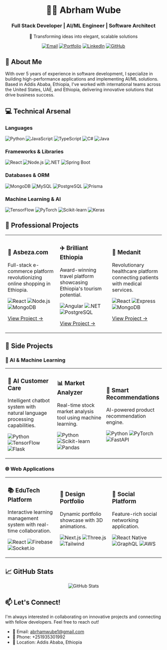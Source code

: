 # <div align="center">👨‍💻 Abrham Wube</div>

<div align="center">
  <h3>Full Stack Developer | AI/ML Engineer | Software Architect</h3>
  <p>🌟 Transforming ideas into elegant, scalable solutions</p>
</div>

<p align="center">
  <a href="mailto:abrhamwube1@gmail.com"><img src="https://img.shields.io/badge/Email-Contact%20Me-red?style=for-the-badge&logo=gmail" alt="Email" /></a>
  <a href="https://abrham-wube-portfolios.vercel.app/"><img src="https://img.shields.io/badge/Portfolio-View%20My%20Work-blue?style=for-the-badge&logo=react" alt="Portfolio" /></a>
  <a href="https://www.linkedin.com/in/abrham-wube-148a12247/"><img src="https://img.shields.io/badge/LinkedIn-Connect-blue?style=for-the-badge&logo=linkedin" alt="LinkedIn" /></a>
  <a href="https://github.com/abrshewube/"><img src="https://img.shields.io/badge/GitHub-Follow-black?style=for-the-badge&logo=github" alt="GitHub" /></a>
</p>

## 🚀 About Me

With over 5 years of experience in software development, I specialize in building high-performance applications and implementing AI/ML solutions. Based in Addis Ababa, Ethiopia, I've worked with international teams across the United States, UAE, and Ethiopia, delivering innovative solutions that drive business success.

## 💻 Technical Arsenal

### Languages
<p align="left">
  <img src="https://img.shields.io/badge/Python-3776AB?style=for-the-badge&logo=python&logoColor=white" alt="Python"/>
  <img src="https://img.shields.io/badge/JavaScript-F7DF1E?style=for-the-badge&logo=javascript&logoColor=black" alt="JavaScript"/>
  <img src="https://img.shields.io/badge/TypeScript-007ACC?style=for-the-badge&logo=typescript&logoColor=white" alt="TypeScript"/>
  <img src="https://img.shields.io/badge/C%23-239120?style=for-the-badge&logo=c-sharp&logoColor=white" alt="C#"/>
  <img src="https://img.shields.io/badge/Java-ED8B00?style=for-the-badge&logo=java&logoColor=white" alt="Java"/>
</p>

### Frameworks & Libraries
<p align="left">
  <img src="https://img.shields.io/badge/React-20232A?style=for-the-badge&logo=react&logoColor=61DAFB" alt="React"/>
  <img src="https://img.shields.io/badge/Node.js-339933?style=for-the-badge&logo=nodedotjs&logoColor=white" alt="Node.js"/>
  <img src="https://img.shields.io/badge/.NET-512BD4?style=for-the-badge&logo=dotnet&logoColor=white" alt=".NET"/>
  <img src="https://img.shields.io/badge/Spring_Boot-F2F4F9?style=for-the-badge&logo=spring-boot" alt="Spring Boot"/>
</p>

### Databases & ORM
<p align="left">
  <img src="https://img.shields.io/badge/MongoDB-4EA94B?style=for-the-badge&logo=mongodb&logoColor=white" alt="MongoDB"/>
  <img src="https://img.shields.io/badge/MySQL-005C84?style=for-the-badge&logo=mysql&logoColor=white" alt="MySQL"/>
  <img src="https://img.shields.io/badge/PostgreSQL-316192?style=for-the-badge&logo=postgresql&logoColor=white" alt="PostgreSQL"/>
  <img src="https://img.shields.io/badge/Prisma-3982CE?style=for-the-badge&logo=Prisma&logoColor=white" alt="Prisma"/>
</p>

### Machine Learning & AI
<p align="left">
  <img src="https://img.shields.io/badge/TensorFlow-FF6F00?style=for-the-badge&logo=tensorflow&logoColor=white" alt="TensorFlow"/>
  <img src="https://img.shields.io/badge/PyTorch-EE4C2C?style=for-the-badge&logo=pytorch&logoColor=white" alt="PyTorch"/>
  <img src="https://img.shields.io/badge/scikit_learn-F7931E?style=for-the-badge&logo=scikit-learn&logoColor=white" alt="Scikit-learn"/>
  <img src="https://img.shields.io/badge/Keras-D00000?style=for-the-badge&logo=keras&logoColor=white" alt="Keras"/>
</p>

## 💼 Professional Projects

<div align="center">
<table>
<tr>
<td width="33%">
<h3>🛒 Asbeza.com</h3>
<p>Full-stack e-commerce platform revolutionizing online shopping in Ethiopia.</p>
<p>
  <img src="https://img.shields.io/badge/React-61DAFB?style=flat-square&logo=react&logoColor=black" alt="React"/>
  <img src="https://img.shields.io/badge/Node.js-339933?style=flat-square&logo=node.js&logoColor=white" alt="Node.js"/>
  <img src="https://img.shields.io/badge/MongoDB-47A248?style=flat-square&logo=mongodb&logoColor=white" alt="MongoDB"/>
</p>
<p><a href="https://asbeza.net/">View Project →</a></p>
</td>
<td width="33%">
<h3>✈️ Brilliant Ethiopia</h3>
<p>Award-winning travel platform showcasing Ethiopia's tourism potential.</p>
<p>
  <img src="https://img.shields.io/badge/Angular-DD0031?style=flat-square&logo=angular&logoColor=white" alt="Angular"/>
  <img src="https://img.shields.io/badge/.NET-512BD4?style=flat-square&logo=dotnet&logoColor=white" alt=".NET"/>
  <img src="https://img.shields.io/badge/PostgreSQL-316192?style=flat-square&logo=postgresql&logoColor=white" alt="PostgreSQL"/>
</p>
<p><a href="https://www.brilliant-ethiopia.com/">View Project →</a></p>
</td>
<td width="33%">
<h3>💊 Medanit</h3>
<p>Revolutionary healthcare platform connecting patients with medical services.</p>
<p>
  <img src="https://img.shields.io/badge/React-61DAFB?style=flat-square&logo=react&logoColor=black" alt="React"/>
  <img src="https://img.shields.io/badge/Express-000000?style=flat-square&logo=express&logoColor=white" alt="Express"/>
  <img src="https://img.shields.io/badge/MongoDB-47A248?style=flat-square&logo=mongodb&logoColor=white" alt="MongoDB"/>
</p>
<p><a href="https://www.medanit.com/">View Project →</a></p>
</td>
</tr>
</table>
</div>

## 🎯 Side Projects

### 🤖 AI & Machine Learning
<div align="center">
<table>
<tr>
<td width="33%">
<h3>🤖 AI Customer Care</h3>
<p>Intelligent chatbot system with natural language processing capabilities.</p>
<p>
  <img src="https://img.shields.io/badge/Python-3776AB?style=flat-square&logo=python&logoColor=white" alt="Python"/>
  <img src="https://img.shields.io/badge/TensorFlow-FF6F00?style=flat-square&logo=tensorflow&logoColor=white" alt="TensorFlow"/>
  <img src="https://img.shields.io/badge/Flask-000000?style=flat-square&logo=flask&logoColor=white" alt="Flask"/>
</p>
</td>
<td width="33%">
<h3>📊 Market Analyzer</h3>
<p>Real-time stock market analysis tool using machine learning.</p>
<p>
  <img src="https://img.shields.io/badge/Python-3776AB?style=flat-square&logo=python&logoColor=white" alt="Python"/>
  <img src="https://img.shields.io/badge/scikit_learn-F7931E?style=flat-square&logo=scikit-learn&logoColor=white" alt="Scikit-learn"/>
  <img src="https://img.shields.io/badge/Pandas-150458?style=flat-square&logo=pandas&logoColor=white" alt="Pandas"/>
</p>
</td>
<td width="33%">
<h3>🎯 Smart Recommendations</h3>
<p>AI-powered product recommendation engine.</p>
<p>
  <img src="https://img.shields.io/badge/Python-3776AB?style=flat-square&logo=python&logoColor=white" alt="Python"/>
  <img src="https://img.shields.io/badge/PyTorch-EE4C2C?style=flat-square&logo=pytorch&logoColor=white" alt="PyTorch"/>
  <img src="https://img.shields.io/badge/FastAPI-009688?style=flat-square&logo=fastapi&logoColor=white" alt="FastAPI"/>
</p>
</td>
</tr>
</table>
</div>

### 🌐 Web Applications
<div align="center">
<table>
<tr>
<td width="33%">
<h3>📚 EduTech Platform</h3>
<p>Interactive learning management system with real-time collaboration.</p>
<p>
  <img src="https://img.shields.io/badge/React-61DAFB?style=flat-square&logo=react&logoColor=black" alt="React"/>
  <img src="https://img.shields.io/badge/Firebase-FFCA28?style=flat-square&logo=firebase&logoColor=black" alt="Firebase"/>
  <img src="https://img.shields.io/badge/Socket.io-010101?style=flat-square&logo=socket.io&logoColor=white" alt="Socket.io"/>
</p>
</td>
<td width="33%">
<h3>🎨 Design Portfolio</h3>
<p>Dynamic portfolio showcase with 3D animations.</p>
<p>
  <img src="https://img.shields.io/badge/Next.js-000000?style=flat-square&logo=next.js&logoColor=white" alt="Next.js"/>
  <img src="https://img.shields.io/badge/Three.js-000000?style=flat-square&logo=three.js&logoColor=white" alt="Three.js"/>
  <img src="https://img.shields.io/badge/Tailwind-06B6D4?style=flat-square&logo=tailwind-css&logoColor=white" alt="Tailwind"/>
</p>
</td>
<td width="33%">
<h3>📱 Social Platform</h3>
<p>Feature-rich social networking application.</p>
<p>
  <img src="https://img.shields.io/badge/React_Native-61DAFB?style=flat-square&logo=react&logoColor=black" alt="React Native"/>
  <img src="https://img.shields.io/badge/GraphQL-E10098?style=flat-square&logo=graphql&logoColor=white" alt="GraphQL"/>
  <img src="https://img.shields.io/badge/AWS-232F3E?style=flat-square&logo=amazon-aws&logoColor=white" alt="AWS"/>
</p>
</td>
</tr>
</table>
</div>

## 📈 GitHub Stats

<p align="center">
  <img src="https://github-readme-stats.vercel.app/api?username=abrshewube&show_icons=true&theme=radical" alt="GitHub Stats"/>
</p>

## 📫 Let's Connect!

I'm always interested in collaborating on innovative projects and connecting with fellow developers. Feel free to reach out!

- 📧 Email: abrhamwube1@gmail.com
- 📱 Phone: +251935301992
- 📍 Location: Addis Ababa, Ethiopia
